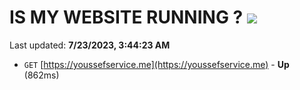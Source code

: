 # IS MY WEBSITE RUNNING ? [![](https://img.shields.io/static/v1?label=Sponsor&message=%E2%9D%A4&logo=GitHub&color=%23fe8e86)](https://github.com/sponsors/<username>)

Last updated: **7/23/2023, 3:44:23 AM**

- `GET` [https://youssefservice.me](https://youssefservice.me) - **Up** (862ms)
